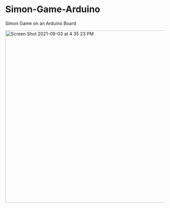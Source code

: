 
# Simon-Game-Arduino
Simon Game on an Arduino Board

<img width="545" alt="Screen Shot 2021-09-03 at 4 35 23 PM" src="https://user-images.githubusercontent.com/89763206/132074385-616a009e-3075-4552-88ad-b23097a7d313.png">
